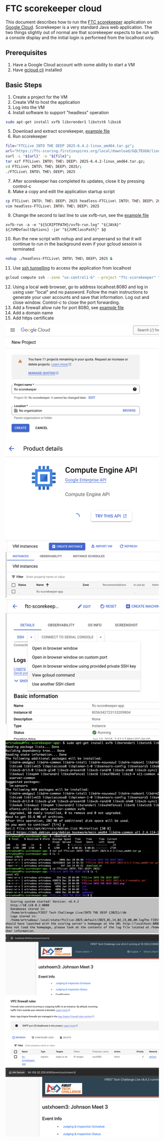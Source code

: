 # FTC scorekeeper cloud

This document describes how to run the [FTC scorekeeper](https://github.com/FIRST-Tech-Challenge/scorekeeper) application on [Google Cloud](https://cloud.google.com/cloud-console?hl=en). Scorekeeper is a very standard Java web application. The two things slightly out of normal are that scorekeeper expects to be run with a console display and the initial login is performed from the localhost only.

## Prerequisites
1. Have a Google Cloud account with some ability to start a VM
2. Have [gcloud cli](https://cloud.google.com/sdk/docs/install) installed

## Basic Steps

1. Create a project for the VM
2. Create VM to host the application
3. Log into the VM
4. Install software to support "headless" operation

```bash
sudo apt-get install xvfb libxrender1 libxtst6 libxi6
```

5. Download and extract scorekeeper, [example file](download.sh)
6. Run scorekeeper

```bash
file="FTCLive INTO THE DEEP 2025-6.4.2-linux_amd64.tar.gz";
url="https://ftc-scoring.firstinspires.org/local/download/GQLTEUGH/linux_amd64";
curl -L "${url}" -o "${file}";
tar xzf FTCLive\ INTO\ THE\ DEEP\ 2025-6.4.2-linux_amd64.tar.gz;
cd FTCLive\ INTO\ THE\ DEEP\ 2025/;
./FTCLive\ INTO\ THE\ DEEP\ 2025 
```

7. After scorekeeper has completed its updates, close it by pressing control-c
8. Make a copy and edit the application startup script

```bash
cp FTCLive\ INTO\ THE\ DEEP\ 2025 headless-FTCLive\ INTO\ THE\ DEEP\ 2025
vim headless-FTCLive\ INTO\ THE\ DEEP\ 2025 
```

9. Change the second to last line to use xvfb-run, see the [example file](headless-FTCLive%20INTO%20THE%20DEEP%202025.sh)

```
xvfb-run -a -e "${SCRIPTPATH}/xvfb-run.log" "${JAVA}" ${JVMDefaultOptions} -jar "${JVMClassPath}" $@
```

10. Run the new script with nohup and and ampersand so that it will continue to run in the background even if your gcloud session is terminated

```bash
nohup ./headless-FTCLive\ INTO\ THE\ DEEP\ 2025 &
```

11. Use [ssh tunnelling](https://stackoverflow.com/questions/27294267/ssh-port-forwarding-google-compute-engine) to access the application from localhost

```bash
gcloud compute ssh --zone "us-central1-b" --project "ftc-scorekeeper" "ftc-scorekeeper-app" -- -NL 8080:localhost:8080
```

12. Using a local web browser, go to address localhost:8080 and log in using user "local" and no password. Follow the main instructions to generate your user accounts and save that information. Log out and close window. Control-c to close the port forwarding.
13. Add a firewall allow rule for port 8080, see [example file](firewall-rule.json)
14. Add a domain name 
15. Add https certificate

![Create a project for the application](images/image.png)
![Enable Compute Engine API](images/image-1.png)
![Create VM instance](images/image-2.png)
![Log in to VM](images/image-3.png)
![Install xvfb and dependencies for headless operation](images/image-4.png)
![Download, extract and run scorekeeper](images/image-6.png)
![Message once scorekeeper has completed updates and is running](images/image-7.png)
![Access scorekeeper from localhost](images/image-9.png)
![Create a firewall rule to allow any IP to access 8080 (or limit to just your known accessors)](images/image-8.png)
![Access scorekeeper from the VM's public IP address](images/image-10.png)




